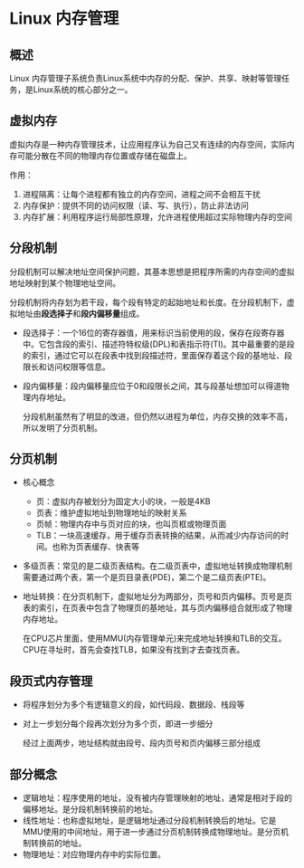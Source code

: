 # Linux 内存管理

## 概述

Linux 内存管理子系统负责Linux系统中内存的分配、保护、共享、映射等管理任务，是Linux系统的核心部分之一。

## 虚拟内存

虚拟内存是一种内存管理技术，让应用程序认为自己又有连续的内存空间，实际内存可能分散在不同的物理内存位置或存储在磁盘上。

作用：
1. 进程隔离：让每个进程都有独立的内存空间，进程之间不会相互干扰
2. 内存保护：提供不同的访问权限（读、写、执行），防止非法访问
3. 内存扩展：利用程序运行局部性原理，允许进程使用超过实际物理内存的空间

## 分段机制

分段机制可以解决地址空间保护问题，其基本思想是把程序所需的内存空间的虚拟地址映射到某个物理地址空间。

分段机制将内存划为若干段，每个段有特定的起始地址和长度。在分段机制下，虚拟地址由**段选择子**和**段内偏移量**组成。

- 段选择子：一个16位的寄存器值，用来标识当前使用的段，保存在段寄存器中。它包含段的索引、描述符特权级(DPL)和表指示符(TI)。其中最重要的是段的索引，通过它可以在段表中找到段描述符，里面保存着这个段的基地址、段限长和访问权限等信息。
- 段内偏移量：段内偏移量应位于0和段限长之间，其与段基址想加可以得道物理内存地址。

	分段机制虽然有了明显的改进，但仍然以进程为单位，内存交换的效率不高，所以发明了分页机制。

## 分页机制

- 核心概念
	- 页：虚拟内存被划分为固定大小的块，一般是4KB
	- 页表：维护虚拟地址到物理地址的映射关系
	- 页帧：物理内存中与页对应的块，也叫页框或物理页面
	- TLB：一块高速缓存，用于缓存页表转换的结果，从而减少内存访问的时间。也称为页表缓存、快表等

- 多级页表：常见的是二级页表结构。在二级页表中，虚拟地址转换成物理机制需要通过两个表，第一个是页目录表(PDE)，第二个是二级页表(PTE)。

- 地址转换：在分页机制下，虚拟地址分为两部分，页号和页内偏移。页号是页表的索引，在页表中包含了物理页的基地址，其与页内偏移组合就形成了物理内存地址。

	在CPU芯片里面，使用MMU(内存管理单元)来完成地址转换和TLB的交互。
	CPU在寻址时，首先会查找TLB，如果没有找到才去查找页表。

## 段页式内存管理

- 将程序划分为多个有逻辑意义的段，如代码段、数据段、栈段等
- 对上一步划分每个段再次划分为多个页，即进一步细分

	经过上面两步，地址结构就由段号、段内页号和页内偏移三部分组成

## 部分概念

- 逻辑地址：程序使用的地址，没有被内存管理映射的地址，通常是相对于段的偏移地址。是分段机制转换前的地址。
- 线性地址：也称虚拟地址，是逻辑地址通过分段机制转换后的地址。它是MMU使用的中间地址，用于进一步通过分页机制转换成物理地址。是分页机制转换前的地址。
- 物理地址：对应物理内存中的实际位置。
